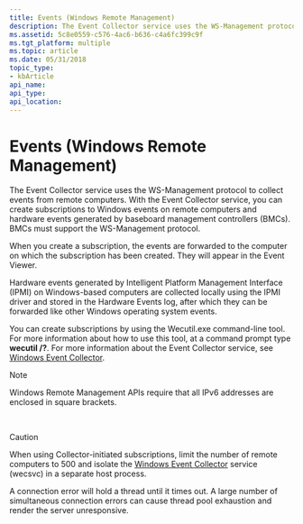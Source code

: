 ```yaml
---
title: Events (Windows Remote Management)
description: The Event Collector service uses the WS-Management protocol to collect events from remote computers.
ms.assetid: 5c8e0559-c576-4ac6-b636-c4a6fc399c9f
ms.tgt_platform: multiple
ms.topic: article
ms.date: 05/31/2018
topic_type: 
- kbArticle
api_name: 
api_type: 
api_location: 
---
```


# Events (Windows Remote Management)

The Event Collector service uses the WS-Management protocol to collect events from remote computers. With the Event Collector service, you can create subscriptions to Windows events on remote computers and hardware events generated by baseboard management controllers (BMCs). BMCs must support the WS-Management protocol.

When you create a subscription, the events are forwarded to the computer on which the subscription has been created. They will appear in the Event Viewer.

Hardware events generated by Intelligent Platform Management Interface (IPMI) on Windows-based computers are collected locally using the IPMI driver and stored in the Hardware Events log, after which they can be forwarded like other Windows operating system events.

You can create subscriptions by using the Wecutil.exe command-line tool. For more information about how to use this tool, at a command prompt type **wecutil /?**. For more information about the Event Collector service, see [Windows Event Collector](/windows/desktop/WEC/windows-event-collector).

> [!Note]  
> Windows Remote Management APIs require that all IPv6 addresses are enclosed in square brackets.

 

> [!Caution]
>
> When using Collector-initiated subscriptions, limit the number of remote computers to 500 and isolate the [Windows Event Collector](/windows/desktop/WEC/windows-event-collector) service (wecsvc) in a separate host process.
>
> A connection error will hold a thread until it times out. A large number of simultaneous connection errors can cause thread pool exhaustion and render the server unresponsive.

 

 

 
